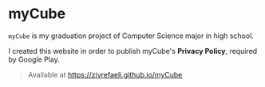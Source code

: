 # myCube

`myCube` is my graduation project of Computer Science major in high school.

I created this website in order to publish myCube's **Privacy Policy**, required by Google Play.

> Available at https://zivrefaeli.github.io/myCube
